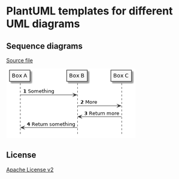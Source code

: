 # PlantUML templates for different UML diagrams

## Sequence diagrams

[Source file](sequence-diagram.puml)

![Sequence diagram](https://github.com/phxql/plantuml-templates/raw/master/sequence-diagram.png)

## License

[Apache License v2](https://www.apache.org/licenses/LICENSE-2.0)
